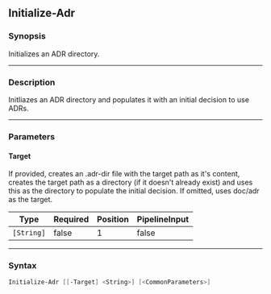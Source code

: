 Initialize-Adr
--------------

### Synopsis
Initializes an ADR directory.

---

### Description

Initliazes an ADR directory and populates it with an initial decision to use ADRs.

---

### Parameters
#### **Target**
If provided, creates an .adr-dir file with the target path as it's content, creates
the target path as a directory (if it doesn't already exist) and uses this as the
directory to populate the initial decision. If omitted, uses doc/adr as the target.

|Type      |Required|Position|PipelineInput|
|----------|--------|--------|-------------|
|`[String]`|false   |1       |false        |

---

### Syntax
```PowerShell
Initialize-Adr [[-Target] <String>] [<CommonParameters>]
```
